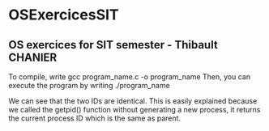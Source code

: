# OSExercicesSIT
## OS exercices for SIT semester - Thibault CHANIER

To compile, write gcc program_name.c -o program_name
Then, you can execute the program by writing ./program_name

We can see that the two IDs are identical. This is easily explained because we called the getpid() function without generating a new process, it returns the current process ID which is the same as parent.
